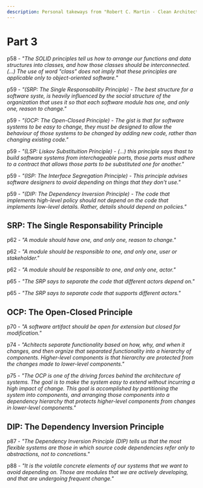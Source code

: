 ```yaml
---
description: Personal takeways from "Robert C. Martin - Clean Architecture" Part 3
---
```


# Part 3

p58 - _"The SOLID principles tell us how to arrange our functions and data structures into classes, and how those classes should be interconnected. \(...\) The use of word "class" does not imply that these principles are applicable only to object-oriented software."_

p59 - _"\(SRP: The Single Responsability Principle\) - The best structure for a software syste, is heavily influenced by the social structure of the organization that uses it so that each software module has one, and only one, reason to change."_

p59 - _"\(OCP: The Open-Closed Principle\) - The gist is that for software systems to be easy to change, they must be designed to allow the behaviour of those systems to be changed by adding new code, rather than changing existing code."_

p59 - _"\(LSP: Liskov Substituition Principle\) - \(...\) this principle says thast to build software systems from interchageable parts, those parts must adhere to a contract that allows those parts to be substituted one for another."_

p59 - _"\(ISP: The Interface Segregation Principle\) - This principle advises software designers to avoid depending on things that they don't use."_

p59 - _"\(DIP: The Dependency Inversion Principle\) - The code that implements high-level policy should not depend on the code that implements low-level details. Rather, details should depend on policies."_

## SRP: The Single Responsability Principle

p62 - _"A module should have one, and only one, reason to change."_

p62 - _"A module should be responsible to one, and only one, user or stakeholder."_

p62 - _"A module should be responsible to one, and only one, actor."_

p65 - _"The SRP says to separate the code that different actors depend on."_

p65 - _"The SRP says to separate code that supports different actors."_

## OCP: The Open-Closed Principle

p70 - _"A software artifact should be open for extension but closed for modification."_

p74 - _"Achitects separate functionality based on how, why, and when it changes, and then orgnize that separated functionality into a hierarchy of components. Higher-level components is that hierarchy are protected from the changes made to lower-level components."_

p75 - _"The OCP is one of the driving forces behind the architecture of systems. The goal is to make the system easy to extend without incurring a high impact of change. This goal is accomplished by partitioning the system into components, and arranging those components into a dependency hierarchy that protects higher-level components from changes in lower-level components."_

## DIP: The Dependency Inversion Principle

p87 - _"The Dependency Inversion Principle \(DIP\) tells us that the most flexible systems are those in which source code dependencies refer only to abstractions, not to concretions."_

p88 - _"It is the volatile concrete elements of our systems that we want to avoid depending on. Those are modules that we are actively developing, and that are undergoing frequent change."_

